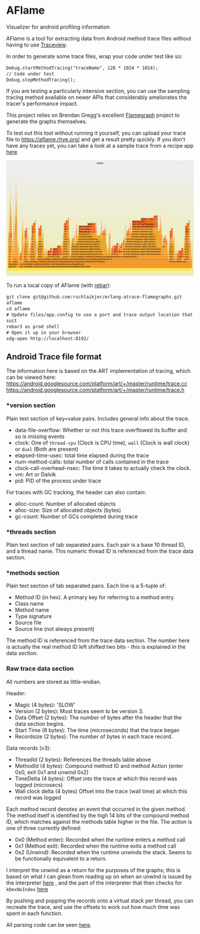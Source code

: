 # AFlame
Visualizer for android profiling information

AFlame is a tool for extracting data from Android method trace files without
having to use
[Traceview](https://developer.android.com/studio/profile/traceview.html).

In order to generate some trace files, wrap your code under test like so:

    Debug.startMethodTracing("traceName", 128 * 1024 * 1024);
    // Code under test
    Debug.stopMethodTracing();

If you are testing a particularly intensive section, you can use the sampling
tracing method available on newer APIs that considerably ameliorates the
tracer's performance impact.

This project relies on Brendan Gregg's excellent [Flamegraph](https://github.com/brendangregg/FlameGraph)
project to generate the graphs themselves.

To test out this tool without running it yourself, you can upload your trace
file to https://aflame.rhye.org/ and get a result pretty quickly. If you don't
have any traces yet, you can take a look at a sample trace from a recipe app
[here](https://aflame.rhye.org/trace/612054F4E2322B45066E3A882ABD51FB)

![onCreate](/main.png?raw=true "Main thread")

To run a local copy of AFlame (with [rebar](http://www.rebar3.org/)):

    git clone git@github.com:rschlaikjer/erlang-atrace-flamegraphs.git aflame
    cd aflame
    # Update files/app.config to use a port and trace output location that suit
    rebar3 as prod shell
    # Open it up in your browser
    xdg-open http://localhost:8192/

## Android Trace file format
The information here is based on the ART implementation of tracing, which can be viewed here:
https://android.googlesource.com/platform/art/+/master/runtime/trace.cc
https://android.googlesource.com/platform/art/+/master/runtime/trace.h

### *version section
Plain text section of key=value pairs. Includes general info about the trace.

- data-file-overflow: Whether or not this trace overflowed its buffer and so is missing events
- clock: One of `thread-cpu` (Clock is CPU time), `wall` (Clock is wall clock) or `dual` (Both are present)
- elapsed-time-usec: total time elapsed during the trace
- num-method-calls: total number of calls contained in the trace
- clock-call-overhead-nsec: The time it takes to actually check the clock.
- vm: Art or Dalvik
- pid: PID of the process under trace

For traces with GC tracking, the header can also contain:
- alloc-count: Number of allocated objects
- alloc-size: Size of allocated objects (bytes)
- gc-count: Number of GCs completed during trace

### *threads section
Plain text section of tab separated pairs.
Each pair is a base 10 thread ID, and a thread name.
This numeric thread ID is referenced from the trace data section.

### *methods section
Plain text section of tab separated pairs.
Each line is a 5-tuple of:
- Method ID (in hex). A primary key for referring to a method entry.
- Class name
- Method name
- Type signature
- Source file
- Source line (not always present)

The method ID is referenced from the trace data section.
The number here is actually the real method ID left shifted two bits - this is
explained in the data section.

### Raw trace data section
All numbers are stored as little-endian.

Header:
- Magic (4 bytes): 'SLOW'
- Version (2 bytes): Most traces seem to be version 3.
- Data Offset (2 bytes): The number of bytes after the header that the data section begins.
- Start Time (8 bytes): The time (microseconds) that the trace began
- Recordsize (2 bytes): The number of bytes in each trace record.

Data records (v3):
- ThreadId (2 bytes): References the threads table above
- MethodId (4 bytes): Compound method ID and method Action (enter 0x0, exit 0x1 and unwind 0x2)
- TimeDelta (4 bytes): Offset into the trace at which this record was logged (microsecs)
- Wall clock delta (4 bytes) Offset into the trace (wall time) at which this record was logged

Each method record denotes an event that occurred in the given method. The
method itself is identified by the high 14 bits of the compound method ID,
which matches against the methods table higher in the file. The action is one
of three currently defined:
- 0x0 (Method enter): Recorded when the runtime enters a method call
- 0x1 (Method exit): Recorded when the runtime exits a method call
- 0x2 (Unwind): Recorded when the runtime unwinds the stack. Seems to be
                functionally equivalent to a return.

I interpret the unwind as a return for the purposes of the graphs; this is
based on what I can glean from reading up on when an unwind is issued by the
interpreter
[here](https://android.googlesource.com/platform/art/+/master/runtime/interpreter/interpreter_common.cc#399)
, and the part of the interpreter that then checks for `kDexNoIndex`
[here](https://android.googlesource.com/platform/art/+/master/runtime/interpreter/interpreter.cc#315)

By pushing and popping the records onto a virtual stack per thread, you can recreate the trace, and use the offsets to work
out how much time was spent in each function.

All parsing code can be seen [here](https://github.com/rschlaikjer/erlang-atrace-flamegraphs/blob/master/src/aflame_trace_parser.erl#L259).
